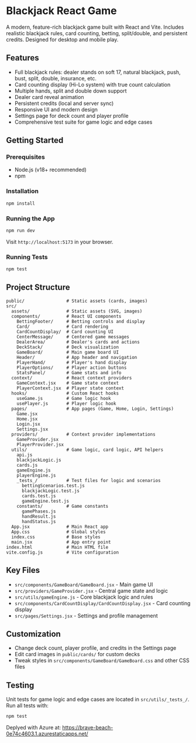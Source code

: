 # Blackjack React Game

A modern, feature-rich blackjack game built with React and Vite. Includes realistic blackjack rules, card counting, betting, split/double, and persistent credits. Designed for desktop and mobile play.

## Features
- Full blackjack rules: dealer stands on soft 17, natural blackjack, push, bust, split, double, insurance, etc.
- Card counting display (Hi-Lo system) with true count calculation
- Multiple hands, split and double down support
- Dealer card reveal animation
- Persistent credits (local and server sync)
- Responsive UI and modern design
- Settings page for deck count and player profile
- Comprehensive test suite for game logic and edge cases

## Getting Started

### Prerequisites
- Node.js (v18+ recommended)
- npm

### Installation
```bash
npm install
```

### Running the App
```bash
npm run dev
```
Visit `http://localhost:5173` in your browser.

### Running Tests
```bash
npm test
```

## Project Structure
```
public/                # Static assets (cards, images)
src/
  assets/              # Static assets (SVG, images)
  components/          # React UI components
    BettingFooter/     # Betting controls and display
    Card/              # Card rendering
    CardCountDisplay/  # Card counting UI
    CenterMessage/     # Centered game messages
    DealerArea/        # Dealer's cards and actions
    DeckStack/         # Deck visualization
    GameBoard/         # Main game board UI
    Header/            # App header and navigation
    PlayerHand/        # Player's hand display
    PlayerOptions/     # Player action buttons
    StatsPanel/        # Game stats and info
  context/             # React context providers
    GameContext.jsx    # Game state context
    PlayerContext.jsx  # Player state context
  hooks/               # Custom React hooks
    useGame.js         # Game logic hook
    usePlayer.js       # Player logic hook
  pages/               # App pages (Game, Home, Login, Settings)
    Game.jsx
    Home.jsx
    Login.jsx
    Settings.jsx
  providers/           # Context provider implementations
    GameProvider.jsx
    PlayerProvider.jsx
  utils/               # Game logic, card logic, API helpers
    api.js
    blackjackLogic.js
    cards.js
    gameEngine.js
    playerEngine.js
    _tests_/           # Test files for logic and scenarios
      bettingScenarios.test.js
      blackjackLogic.test.js
      cards.test.js
      gameEngine.test.js
    constants/         # Game constants
      gamePhases.js
      handResult.js
      handStatus.js
  App.jsx              # Main React app
  App.css              # Global styles
  index.css            # Base styles
  main.jsx             # App entry point
index.html             # Main HTML file
vite.config.js         # Vite configuration
```

## Key Files
- `src/components/GameBoard/GameBoard.jsx` - Main game UI
- `src/providers/GameProvider.jsx` - Central game state and logic
- `src/utils/gameEngine.js` - Core blackjack logic and rules
- `src/components/CardCountDisplay/CardCountDisplay.jsx` - Card counting display
- `src/pages/Settings.jsx` - Settings and profile management

## Customization
- Change deck count, player profile, and credits in the Settings page
- Edit card images in `public/cards/` for custom decks
- Tweak styles in `src/components/GameBoard/GameBoard.css` and other CSS files

## Testing

Unit tests for game logic and edge cases are located in `src/utils/_tests_/`. Run all tests with:

```bash
npm test
```

Deplyed with Azure at: https://brave-beach-0e74c4603.1.azurestaticapps.net/